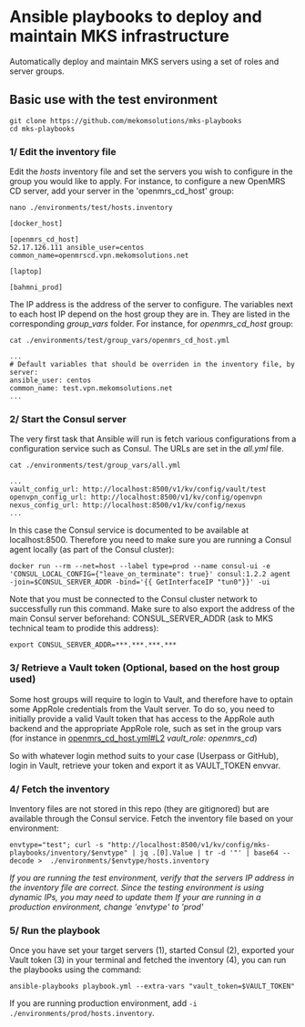 # Ansible playbooks to deploy and maintain MKS infrastructure

Automatically deploy and maintain MKS servers using a set of roles and server groups.

## Basic use with the test environment
```
git clone https://github.com/mekomsolutions/mks-playbooks
cd mks-playbooks
```
### 1/ Edit the inventory file
Edit the *hosts* inventory file and set the servers you wish to configure in the group you would like to apply. For instance, to configure a new OpenMRS CD server, add your server in the 'openmrs_cd_host' group:

`nano ./environments/test/hosts.inventory`
```
[docker_host]

[openmrs_cd_host]
52.17.126.111 ansible_user=centos common_name=openmrscd.vpn.mekomsolutions.net

[laptop]

[bahmni_prod]

```
The IP address is the address of the server to configure.
The variables next to each host IP depend on the host group they are in. They are listed in the corresponding *group_vars* folder. For instance, for *openmrs_cd_host* group:

`cat ./environments/test/group_vars/openmrs_cd_host.yml`
```
...
# Default variables that should be overriden in the inventory file, by server:
ansible_user: centos
common_name: test.vpn.mekomsolutions.net
...
```

### 2/ Start the Consul server

The very first task that Ansible will run is fetch various configurations from a configuration service such as Consul.
The URLs are set in the *all.yml* file.

`cat ./environments/test/group_vars/all.yml`
```
...
vault_config_url: http://localhost:8500/v1/kv/config/vault/test
openvpn_config_url: http://localhost:8500/v1/kv/config/openvpn
nexus_config_url: http://localhost:8500/v1/kv/config/nexus
...
```

In this case the Consul service is documented to be available at localhost:8500. Therefore you need to make sure you are running a Consul agent locally (as part of the Consul cluster):

```
docker run --rm --net=host --label type=prod --name consul-ui -e 'CONSUL_LOCAL_CONFIG={"leave_on_terminate": true}' consul:1.2.2 agent -join=$CONSUL_SERVER_ADDR -bind='{{ GetInterfaceIP "tun0"}}' -ui
```
Note that you must be connected to the Consul cluster network to successfully run this command.
Make sure to also export the address of the main Consul server beforehand: CONSUL_SERVER_ADDR (ask to MKS technical team to prodide this address):
```
export CONSUL_SERVER_ADDR=***.***.***.***
```

### 3/ Retrieve a Vault token (Optional, based on the host group used)

Some host groups will require to login to Vault, and therefore have to optain some AppRole credentials from the Vault server. To do so, you need to initially provide a valid Vault token that has access to the AppRole auth backend and the appropriate AppRole role, such as set in the group vars (for instance in [openmrs_cd_host.yml#L2](https://github.com/mekomsolutions/mks-playbooks/blob/01de81fcd111208f572e9f0861a7802c2295fcd4/environments/test/group_vars/openmrs_cd_host.yml#L2) *vault_role: openmrs_cd*)

So with whatever login method suits to your case (Userpass or GitHub), login in Vault,  retrieve your token and export it as VAULT_TOKEN envvar.

### 4/ Fetch the inventory

Inventory files are not stored in this repo (they are gitignored) but are available through the Consul service. Fetch the inventory file based on your environment:

```
envtype="test"; curl -s "http://localhost:8500/v1/kv/config/mks-playbooks/inventory/$envtype" | jq .[0].Value | tr -d '"' | base64 --decode >  ./environments/$envtype/hosts.inventory
```

*If you are running the test environment, verify that the servers IP address in the inventory file are correct. Since the testing environment is using dynamic IPs, you may need to update them*
*If your are running in a production environment, change 'envtype' to 'prod'*

### 5/ Run the playbook
Once you have set your target servers (1), started Consul (2), exported your Vault token (3) in your terminal and fetched the inventory (4), you can run the playbooks using the command:
```
ansible-playbooks playbook.yml --extra-vars "vault_token=$VAULT_TOKEN"
```

If you are running production environment, add `-i ./environments/prod/hosts.inventory`.
